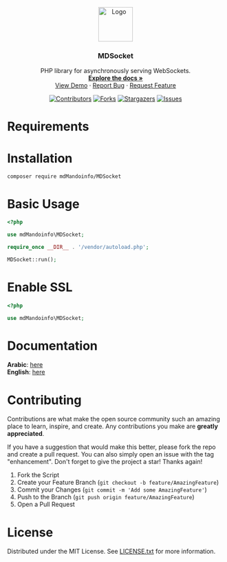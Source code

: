 <!-- PROJECT LOGO -->
<div align="center">
  <a href="https://github.com/mdMandoinfo/MDSocket">
    <img src="https://avatars.githubusercontent.com/u/91418066?v=4" alt="Logo" width="80" height="80">
</a>

<h3 align="center">MDSocket</h3>
  <p align="center">
     PHP library for asynchronously serving WebSockets.
    <br />
    <a href="https://github.com/mdMandoinfo/MDSocket/blob/main/docs.md"><strong>Explore the docs »</strong></a>
    <br />
    <a href="https://github.com/mdMandoinfo/MDSocket">View Demo</a>
    ·
    <a href="https://github.com/mdMandoinfo/MDSocket/issues">Report Bug</a>
    ·
    <a href="https://github.com/mdMandoinfo/MDSocket/issues">Request Feature</a>
  </p>

  [![Contributors][contributors-shield]][contributors-url]
  [![Forks][forks-shield]][forks-url]
  [![Stargazers][stars-shield]][stars-url]
  [![Issues][issues-shield]][issues-url]

</div>

# Requirements

# Installation <br>
```
composer require mdMandoinfo/MDSocket
```

# Basic Usage
```php
<?php

use mdMandoinfo\MDSocket;

require_once __DIR__ . '/vendor/autoload.php';

MDSocket::run();

```

# Enable SSL
```php
<?php

use mdMandoinfo\MDSocket;

```
# Documentation
**Arabic**:   <a href="https://github.com/mdMandoinfo/MDSocket/tree/main/documentation/arabic">here</a>
<br>
**English**:  <a href="https://github.com/mdMandoinfo/MDSocket/tree/main/documentation/english">here</a>

<!-- CONTRIBUTING -->
# Contributing

Contributions are what make the open source community such an amazing place to learn, inspire, and create. Any contributions you make are **greatly appreciated**.

If you have a suggestion that would make this better, please fork the repo and create a pull request. You can also simply open an issue with the tag "enhancement".
Don't forget to give the project a star! Thanks again!

1. Fork the Script
2. Create your Feature Branch (`git checkout -b feature/AmazingFeature`)
3. Commit your Changes (`git commit -m 'Add some AmazingFeature'`)
4. Push to the Branch (`git push origin feature/AmazingFeature`)
5. Open a Pull Request

# License

Distributed under the MIT License. See <a href="https://github.com/mdMandoinfo/MDSocket/blob/main/LICENSE">LICENSE.txt</a> for more information.

<!-- MARKDOWN LINKS & IMAGES -->
<!-- https://www.markdownguide.org/basic-syntax/#reference-style-links -->
[contributors-shield]: https://img.shields.io/github/contributors/mdMandoinfo/MDSocket.svg?style=for-the-badge
[contributors-url]: https://github.com/mdMandoinfo/MDSocket/graphs/contributors
[forks-shield]: https://img.shields.io/github/forks/mdMandoinfo/MDSocket.svg?style=for-the-badge
[forks-url]: https://github.com/mdMandoinfo/MDSocket/network/members
[stars-shield]: https://img.shields.io/github/stars/mdMandoinfo/MDSocket.svg?style=for-the-badge
[stars-url]: https://github.com/mdMandoinfo/MDSocket/stargazers
[issues-shield]: https://img.shields.io/github/issues/mdMandoinfo/MDSocket.svg?style=for-the-badge
[issues-url]: https://github.com/mdMandoinfo/MDSocket/issues

